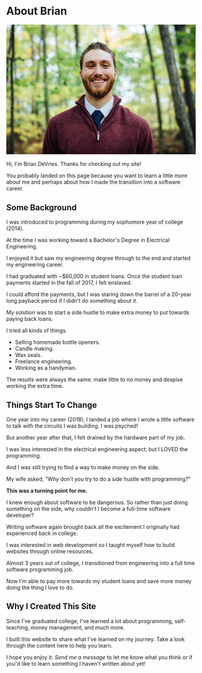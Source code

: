 # About Brian

![Brian DeVries](./../../src/assets/images/briandevries.jpg)

Hi, I'm Brian DeVries. Thanks for checking out my site!

You probably landed on this page because you want to learn a little more about me and perhaps about how I made the transition into a software career.

## Some Background

I was introduced to programming during my sophomore year of college (2014).

At the time I was working toward a Bachelor's Degree in Electrical Engineering.

I enjoyed it but saw my engineering degree through to the end and started my engineering career.

I had graduated with ~$60,000 in student loans. Once the student loan payments started in the fall of 2017, I felt enslaved.

I could afford the payments, but I was staring down the barrel of a 20-year long payback period if I didn't do something about it.

My solution was to start a side hustle to make extra money to put towards paying back loans.

I tried all kinds of things.

- Selling homemade bottle openers.
- Candle making.
- Wax seals.
- Freelance engineering.
- Working as a handyman.

The results were always the same: make little to no money and despise working the extra time.

## Things Start To Change

One year into my career (2018), I landed a job where I wrote a little software to talk with the circuits I was building. I was psyched!

But another year after that, I felt drained by the hardware part of my job.

I was less interested in the electrical engineering aspect, but I LOVED the programming.

And I was still trying to find a way to make money on the side.

My wife asked, "Why don't you try to do a side hustle with programming?"

**This was a turning point for me.**

I knew enough about software to be dangerous. So rather than just doing something on the side, why couldn't I become a full-time software developer?

Writing software again brought back all the excitement I originally had experienced back in college.

I was interested in web development so I taught myself how to build websites through online resources.

Almost 3 years out of college, I transitioned from engineering into a full time software programming job.

Now I'm able to pay more towards my student loans and save more money doing the thing I love to do.

## Why I Created This Site

Since I've graduated college, I've learned a lot about programming, self-teaching, money management, and much more.

I built this website to share what I've learned on my journey. Take a look through the content here to help you learn.

I hope you enjoy it. _Send me a message_ to let me know what you think or if you'd like to learn something I haven't written about yet!
